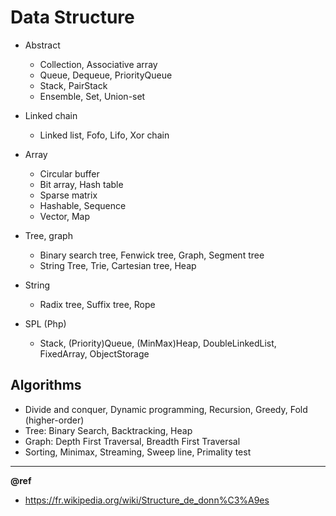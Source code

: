 # Data Structure

* Abstract
  + Collection, Associative array
  + Queue, Dequeue, PriorityQueue
  + Stack, PairStack
  + Ensemble, Set, Union-set
* Linked chain
  + Linked list, Fofo, Lifo, Xor chain
* Array
  + Circular buffer
  + Bit array, Hash table
  + Sparse matrix
  + Hashable, Sequence
  + Vector, Map
* Tree, graph
  - Binary search tree, Fenwick tree, Graph, Segment tree
  - String Tree, Trie, Cartesian tree, Heap
* String
  + Radix tree, Suffix tree, Rope  

* SPL (Php)
  - Stack, (Priority)Queue, (MinMax)Heap, DoubleLinkedList, FixedArray, ObjectStorage

## Algorithms
- Divide and conquer, Dynamic programming, Recursion, Greedy, Fold (higher-order)
- Tree: Binary Search, Backtracking, Heap
- Graph: Depth First Traversal, Breadth First Traversal
- Sorting, Minimax, Streaming, Sweep line, Primality test

---
**@ref**
- https://fr.wikipedia.org/wiki/Structure_de_donn%C3%A9es
